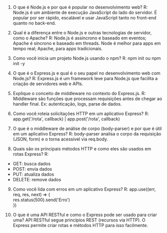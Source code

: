 1. O que é Node.js e por que é popular no desenvolvimento web?
R: Node.js é um ambiente de execução JavaScript do lado do servidor. É popular por ser rápido, escalável e usar JavaScript tanto no front-end quanto no back-end.

2. Qual é a diferença entre o Node.js e outras tecnologias de servidor, como o
Apache?
R: Node.js é assíncrono e baseado em eventos; Apache é síncrono e baseado em threads. Node é melhor para apps em tempo real; Apache, para apps tradicionais.

3. Como você inicia um projeto Node.js usando o npm?
R: npm init ou npm init -y

4. O que é o Express.js e qual é o seu papel no desenvolvimento web com
Node.js?
R: Express.js é um framework leve para Node.js que facilita a criação de servidores web e APIs.

5. Explique o conceito de middleware no contexto do Express.js.
R: Middleware são funções que processam requisições antes de chegar ao handler final. Ex: autenticação, logs, parse de dados.

6. Como você roteia solicitações HTTP em um aplicativo Express?
R: app.get('/rota', callback) | app.post('/rota', callback)  

7. O que é o middleware de análise de corpo (body-parser) e por que é útil em
um aplicativo Express?
R: body-parser analisa o corpo da requisição (JSON, form) e o torna acessível via req.body.

8. Quais são os principais métodos HTTP e como eles são usados em rotas
Express?
R: 
- GET: busca dados
- POST: envia dados
- PUT: atualiza dados
- DELETE: remove dados

9. Como você lida com erros em um aplicativo Express?
R: 
app.use((err, req, res, next) => {  
  res.status(500).send('Erro')  
})  

10. O que é uma API RESTful e como o Express pode ser usado para criar uma?
API RESTful segue princípios REST (recursos via HTTP). O Express permite criar rotas e métodos HTTP para isso facilmente.